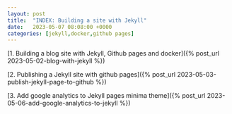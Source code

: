 ```yaml
---
layout: post
title:  "INDEX: Building a site with Jekyll"
date:   2023-05-07 08:08:00 +0000
categories: [jekyll,docker,github pages]
---
```


[1. Building a blog site with Jekyll, Github pages and docker]({% post_url 2023-05-02-blog-with-jekyll %})

[2. Publishing a Jekyll site with github pages]({% post_url 2023-05-03-publish-jekyll-page-to-github %})

[3. Add google analytics to Jekyll pages minima theme]({% post_url 2023-05-06-add-google-analytics-to-jekyll %})
